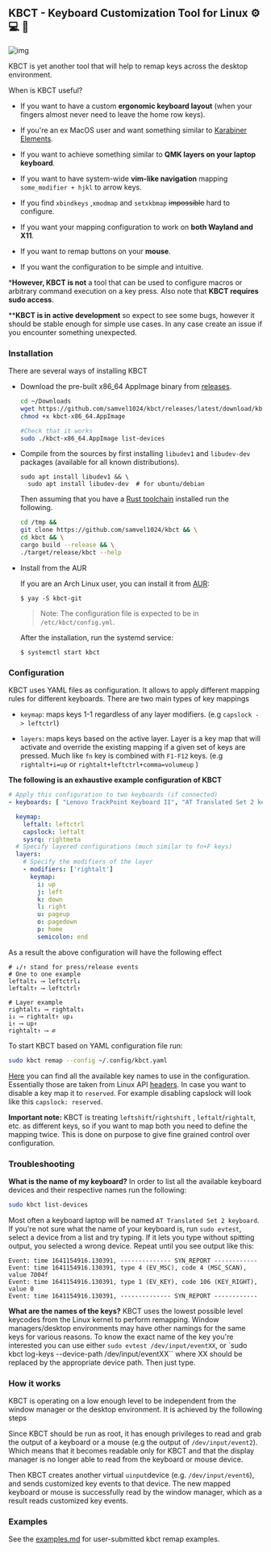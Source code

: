 ## 

## KBCT - Keyboard Customization Tool for Linux :gear: :computer: :penguin:

![img](https://i.imgur.com/ryVuxe5.jpeg)

KBCT is yet another tool that will help to remap keys across the desktop environment.

When is KBCT useful?

- If you want to have a custom **ergonomic keyboard layout** (when your fingers almost never need to leave the home row keys).

- If you're an ex MacOS user and want something similar to [Karabiner Elements](https://github.com/pqrs-org/Karabiner-Elements).

- If you want to achieve something similar to **QMK layers on your laptop keyboard**.

- If you want to have system-wide **vim-like navigation** mapping `some_modifier + hjkl` to arrow keys.

- If you find `xbindkeys` ,`xmodmap` and `setxkbmap` ~~impossible~~ hard to configure.

- If you want your mapping configuration to work on **both Wayland and X11**.

- If you want to remap buttons on your **mouse**.

- If you want the configuration to be simple and intuitive.

***However, KBCT is not** a tool that can be used to configure macros or arbitrary command execution on a key press. Also note that **KBCT requires sudo access**.

****KBCT is in active development** so expect to see some bugs, however it should be stable enough for simple use cases. In any case create an issue if you encounter something unexpected.

### 

### Installation

There are several ways of installing KBCT

- Download the pre-built x86_64 AppImage binary from [releases](https://github.com/samvel1024/kbct/releases).

  ```bash
  cd ~/Downloads
  wget https://github.com/samvel1024/kbct/releases/latest/download/kbct-x86_64.AppImage
  chmod +x kbct-x86_64.AppImage

  #Check that it works
  sudo ./kbct-x86_64.AppImage list-devices
  ```

- Compile from the sources by first installing `libudev1` and `libudev-dev` packages (available for all known distributions).

  ```
  sudo apt install libudev1 && \
	sudo apt install libudev-dev  # for ubuntu/debian
  ```

  Then assuming that you have a [Rust toolchain](https://www.rust-lang.org/tools/install) installed run the following.

  ```bash
  cd /tmp &&
  git clone https://github.com/samvel1024/kbct && \
  cd kbct && \
  cargo build --release && \
  ./target/release/kbct --help
  ```

- Install from the AUR

  If you are an Arch Linux user, you can install it from
  [AUR](https://aur.archlinux.org/):

  ```
  $ yay -S kbct-git
  ```

  > Note: The configuration file is expected to be in
  > `/etc/kbct/config.yml`.

  After the installation, run the systemd service:

  ```
  $ systemctl start kbct
  ```

### 

### Configuration

KBCT uses YAML files as configuration. It allows to apply different mapping rules for different keyboards. There are two main types of key mappings

- `keymap`: maps keys 1-1 regardless of any  layer modifiers. (e.g `capslock -> leftctrl`)

- `layers`: maps keys based on the active layer. Layer is a key map that will activate and override the existing mapping if a given set of keys are pressed. Much like `fn` key is combined with `F1-F12` keys. (e.g `rightalt+i=up` or `rightalt+leftctrl+comma=volumeup` )

**The following is an exhaustive example configuration of KBCT**

```yaml
# Apply this configuration to two keyboards (if connected)
- keyboards: [ "Lenovo TrackPoint Keyboard II", "AT Translated Set 2 keyboard"]

  keymap:
    leftalt: leftctrl
    capslock: leftalt
    sysrq: rightmeta
  # Specify layered configurations (much similar to fn+F keys)
  layers:
    # Specify the modifiers of the layer
    - modifiers: ['rightalt']
      keymap:
        i: up
        j: left
        k: down
        l: right
        u: pageup
        o: pagedown
        p: home
        semicolon: end
```

As a result the above configuration will have the following effect

```textile
# ↓/↑ stand for press/release events
# One to one example
leftalt↓ ⟶ leftctrl↓
leftalt↑ ⟶ leftctrl↑

# Layer example
rightalt↓ ⟶ rightalt↓
i↓ ⟶ rightalt↑ up↓
i↑ ⟶ up↑
rightalt↑ ⟶ ∅
```

To start KBCT based on YAML configuration file run:

```bash
sudo kbct remap --config ~/.config/kbct.yaml 
```

[Here](https://gist.githubusercontent.com/samvel1024/02e5675e04f9d84f098e98bcd0e1ea12/raw/e18d950ce571b4ff5c832cc06406e9a6afece132/keynames.txt) you can find all the available key names to use in the configuration. Essentially those are taken from Linux API [headers](https://github.com/torvalds/linux/blob/master/include/uapi/linux/input-event-codes.h). In case you want to disable a key map it to `reserved`. For example disabling capslock will look like this `capslock: reserved`.



**Important note:** KBCT is treating `leftshift`/`rightshift` , `leftalt`/`rightalt`, etc. as different keys, so if you want to map both you need to define the mapping twice. This is done on purpose to give fine grained control over configuration.

### Troubleshooting
**What is the name of my keyboard?**
In order to list all the available keyboard devices and their respective names run the following:

```bash
sudo kbct list-devices
```

Most often a keyboard laptop will be named `AT Translated Set 2 keyboard`. If you're not sure what the name of your keyboard is, run `sudo evtest`, select a device from a list and try typing. If it lets you type without spitting output, you selected a wrong device. Repeat until you see output like this:
```
Event: time 1641154916.130391, -------------- SYN_REPORT ------------
Event: time 1641154916.130391, type 4 (EV_MSC), code 4 (MSC_SCAN), value 7004f
Event: time 1641154916.130391, type 1 (EV_KEY), code 106 (KEY_RIGHT), value 0
Event: time 1641154916.130391, -------------- SYN_REPORT ------------
```

**What are the names of the keys?**
KBCT uses the lowest possible level keycodes from the Linux kernel to perform remapping. Window managers/desktop environments may have other namings for the same keys for various reasons. To know the exact name of the key you're interested you can use either `sudo evtest /dev/input/eventXX`, or `sudo kbct log-keys --device-path /dev/input/eventXX`` where XX should be replaced by the appropriate device path. Then just type.

### How it works

KBCT is operating on a low enough level to be independent from the window manager or the desktop environment. It is achieved by the following steps

Since KBCT should be run as root, it has enough privileges to  read and grab the output of a keyboard or a mouse (e.g the output of `/dev/input/event2`). Which means that it becomes readable only for KBCT and that the display manager is no longer able to read from the keyboard or mouse device.

Then KBCT creates another virtual `uinput`device (e.g. `/dev/input/event6`), and sends customized key events to that device. The new mapped keyboard or mouse is successfully read by the window manager, which as a result reads customized key events.


### Examples

See the [examples.md](./examples.md) for user-submitted kbct remap examples.
